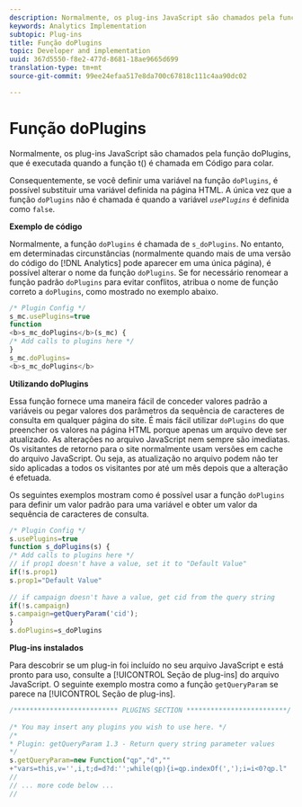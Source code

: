 ```yaml
---
description: Normalmente, os plug-ins JavaScript são chamados pela função doPlugins, que é executada quando a função t() é chamada em Código para colar.
keywords: Analytics Implementation
subtopic: Plug-ins
title: Função doPlugins
topic: Developer and implementation
uuid: 367d5550-f8e2-477d-8681-18ae9665d699
translation-type: tm+mt
source-git-commit: 99ee24efaa517e8da700c67818c111c4aa90dc02

---
```



# Função doPlugins

Normalmente, os plug-ins JavaScript são chamados pela função doPlugins, que é executada quando a função t() é chamada em Código para colar.

Consequentemente, se você definir uma variável na função `doPlugins`, é possível substituir uma variável definida na página HTML. A única vez que a função `doPlugins` não é chamada é quando a variável *`usePlugins`* é definida como `false`.

**Exemplo de código**

Normalmente, a função `doPlugins` é chamada de `s_doPlugins`. No entanto, em determinadas circunstâncias (normalmente quando mais de uma versão do código do [!DNL Analytics] pode aparecer em uma única página), é possível alterar o nome da função `doPlugins`. Se for necessário renomear a função padrão `doPlugins` para evitar conflitos, atribua o nome de função correto a `doPlugins`, como mostrado no exemplo abaixo.

```js
/* Plugin Config */ 
s_mc.usePlugins=true 
function  
<b>s_mc_doPlugins</b>(s_mc) { 
/* Add calls to plugins here */ 
} 
s_mc.doPlugins= 
<b>s_mc_doPlugins</b>
```

**Utilizando doPlugins**

Essa função fornece uma maneira fácil de conceder valores padrão a variáveis ou pegar valores dos parâmetros da sequência de caracteres de consulta em qualquer página do site. É mais fácil utilizar `doPlugins` do que preencher os valores na página HTML porque apenas um arquivo deve ser atualizado. As alterações no arquivo JavaScript nem sempre são imediatas. Os visitantes de retorno para o site normalmente usam versões em cache do arquivo JavaScript. Ou seja, as atualização no arquivo podem não ter sido aplicadas a todos os visitantes por até um mês depois que a alteração é efetuada.

Os seguintes exemplos mostram como é possível usar a função `doPlugins` para definir um valor padrão para uma variável e obter um valor da sequência de caracteres de consulta.

```js
/* Plugin Config */ 
s.usePlugins=true 
function s_doPlugins(s) { 
/* Add calls to plugins here */ 
// if prop1 doesn't have a value, set it to "Default Value" 
if(!s.prop1) 
s.prop1="Default Value" 
 
// if campaign doesn't have a value, get cid from the query string 
if(!s.campaign) 
s.campaign=getQueryParam('cid'); 
} 
s.doPlugins=s_doPlugins
```

**Plug-ins instalados**

Para descobrir se um plug-in foi incluído no seu arquivo JavaScript e está pronto para uso, consulte a [!UICONTROL Seção de plug-ins] do arquivo JavaScript. O seguinte exemplo mostra como a função `getQueryParam` se parece na [!UICONTROL Seção de plug-ins].

```js
/************************** PLUGINS SECTION *************************/ 
 
/* You may insert any plugins you wish to use here. */ 
/* 
* Plugin: getQueryParam 1.3 - Return query string parameter values 
*/ 
s.getQueryParam=new Function("qp","d","" 
+"vars=this,v='',i,t;d=d?d:'';while(qp){i=qp.indexOf(',');i=i<0?qp.l" 
// 
// ... more code below ...
// 
```

